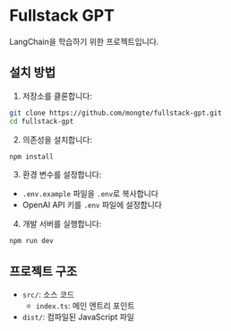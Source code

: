 # Fullstack GPT

LangChain을 학습하기 위한 프로젝트입니다.

## 설치 방법

1. 저장소를 클론합니다:
```bash
git clone https://github.com/mongte/fullstack-gpt.git
cd fullstack-gpt
```

2. 의존성을 설치합니다:
```bash
npm install
```

3. 환경 변수를 설정합니다:
- `.env.example` 파일을 `.env`로 복사합니다
- OpenAI API 키를 `.env` 파일에 설정합니다

4. 개발 서버를 실행합니다:
```bash
npm run dev
```

## 프로젝트 구조

- `src/`: 소스 코드
  - `index.ts`: 메인 엔트리 포인트
- `dist/`: 컴파일된 JavaScript 파일